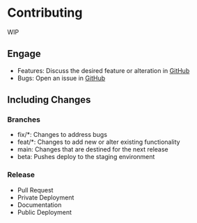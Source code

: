 # Contributing

WIP

## Engage

- Features: Discuss the desired feature or alteration in [GitHub](https://github.com/LinkedMink/road-wave-fm-web/discussions)
- Bugs: Open an issue in [GitHub](https://github.com/LinkedMink/road-wave-fm-web/issues)

## Including Changes

### Branches

- fix/\*: Changes to address bugs
- feat/\*: Changes to add new or alter existing functionality
- main: Changes that are destined for the next release
- beta: Pushes deploy to the staging environment

### Release

- Pull Request
- Private Deployment
- Documentation
- Public Deployment
